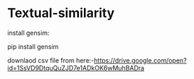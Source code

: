 # Textual-similarity

install gensim:

pip install gensim

downlaod csv file from here:-https://drive.google.com/open?id=1SsVD9DtquQuZJD7e1ADkOK6wMuhBADra
